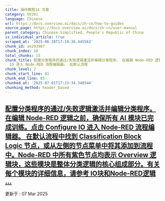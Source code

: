 ```yaml
---
title: 操作教程14 文章
category: OV20i
language: Chinese
url: https://docs.overview.ai/docs/zh-cn/how-to-guides
source_page: https://docs.overview.ai/docs/zh-cn/user-manual
parent_category: Chinese Simplified, People's Republic of China
is_individual_article: true
scraped_at: '2025-06-30T17:19:36.445563'
chunk_id: ae293987
chunk_index: 10
total_chunks: 15
chunk_title: 配置分类程序的通过/失败逻辑激活并编辑分类程序。 在编辑 Node-RED 逻辑之前，确保所有 AI 模块已完成训练。点击 Configure
  IO 进入 Node-RED 流程编辑器。 在默认流程
chunk_level: 2
chunk_start_line: 81
chunk_end_line: 85
chunked_at: '2025-07-01T17:23:34.340544'
chunking_method: header_based
---
```


## [配置分类程序的通过/失败逻辑激活并编辑分类程序。 在编辑 Node-RED 逻辑之前，确保所有 AI 模块已完成训练。点击 Configure IO 进入 Node-RED 流程编辑器。 在默认流程中找到 Classification Block Logic 节点，或从左侧的节点菜单中将其添加到流程中。Node-RED 中所有紫色节点均表示 Overview 逻辑块，这些模块是整体分类逻辑的核心组成部分。有关每个模块的详细信息，请参考 IO块和Node-RED逻辑 ...](/docs/zh-cn/create-a-classifier-node-red-logic-2)

更新于 : 07 Mar 2025
